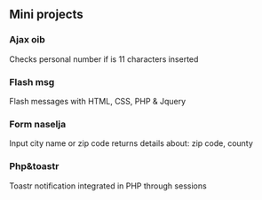 ## Mini projects

### Ajax oib

Checks personal number if is 11 characters inserted

### Flash msg

Flash messages with HTML, CSS, PHP & Jquery

### Form naselja

Input city name or zip code returns details about: zip code, county

### Php&toastr

Toastr notification integrated in PHP through sessions
